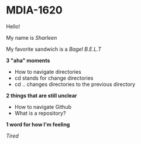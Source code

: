 # MDIA-1620

Hello!

My name is *Sharleen*

My favorite sandwich is a *Bagel B.E.L.T*


**3 "aha" moments**
- How to navigate directories
- cd stands for change directories
- cd .. changes directories to the previous directory
  
**2 things that are still unclear**
  - How to navigate Github
  - What is a repository?
    
**1 word for how I'm feeling**

*Tired* 
